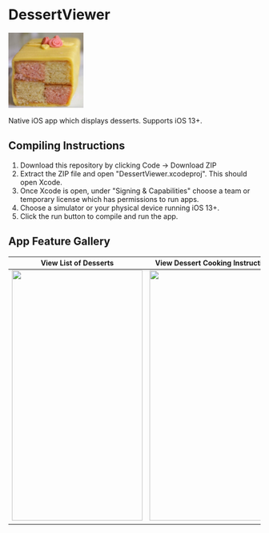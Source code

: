 # DessertViewer

<img src="DessertViewer/Assets.xcassets/AppIcon.appiconset/AppIcon.jpg" width = "150">

Native iOS app which displays desserts. Supports iOS 13+.

## Compiling Instructions
1. Download this repository by clicking Code -> Download ZIP
2. Extract the ZIP file and open "DessertViewer.xcodeproj". This should open Xcode.
3. Once Xcode is open, under "Signing & Capabilities" choose a team or temporary license which has permissions to run apps.
4. Choose a simulator or your physical device running iOS 13+.
5. Click the run button to compile and run the app.

## App Feature Gallery

| View List of Desserts | View Dessert Cooking Instructions | View Dessert Ingredients |
| ------------- | ------------- | ------------- |
| [<img src="https://i.gyazo.com/74cefb1f76cf2b429eb6df5334576575.jpg" width="261" height="500"/>](https://i.gyazo.com/74cefb1f76cf2b429eb6df5334576575.jpg) | [<img src="https://i.gyazo.com/0f1e301885f09c3550606c6bffb1f4a2.jpg" width="261" height="500"/>](https://i.gyazo.com/0f1e301885f09c3550606c6bffb1f4a2.jpg) | [<img src="https://i.gyazo.com/627bfb33f89c68c53293a031d0186177.jpg" width="261" height="500"/>](https://i.gyazo.com/627bfb33f89c68c53293a031d0186177.jpg) |
